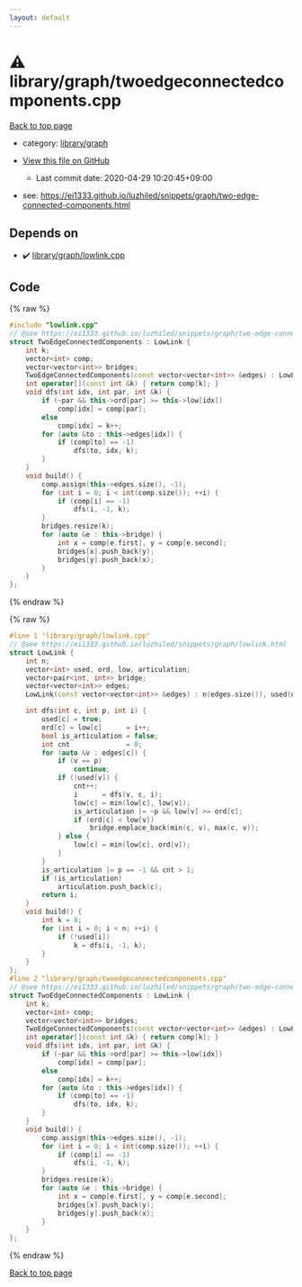```yaml
---
layout: default
---
```


<!-- mathjax config similar to math.stackexchange -->
<script type="text/javascript" async
  src="https://cdnjs.cloudflare.com/ajax/libs/mathjax/2.7.5/MathJax.js?config=TeX-MML-AM_CHTML">
</script>
<script type="text/x-mathjax-config">
  MathJax.Hub.Config({
    TeX: { equationNumbers: { autoNumber: "AMS" }},
    tex2jax: {
      inlineMath: [ ['$','$'] ],
      processEscapes: true
    },
    "HTML-CSS": { matchFontHeight: false },
    displayAlign: "left",
    displayIndent: "2em"
  });
</script>

<script type="text/javascript" src="https://cdnjs.cloudflare.com/ajax/libs/jquery/3.4.1/jquery.min.js"></script>
<script src="https://cdn.jsdelivr.net/npm/jquery-balloon-js@1.1.2/jquery.balloon.min.js" integrity="sha256-ZEYs9VrgAeNuPvs15E39OsyOJaIkXEEt10fzxJ20+2I=" crossorigin="anonymous"></script>
<script type="text/javascript" src="../../../assets/js/copy-button.js"></script>
<link rel="stylesheet" href="../../../assets/css/copy-button.css" />


# :warning: library/graph/twoedgeconnectedcomponents.cpp

<a href="../../../index.html">Back to top page</a>

* category: <a href="../../../index.html#c5878b56724fd1eb9362c2254e5c362f">library/graph</a>
* <a href="{{ site.github.repository_url }}/blob/master/library/graph/twoedgeconnectedcomponents.cpp">View this file on GitHub</a>
    - Last commit date: 2020-04-29 10:20:45+09:00


* see: <a href="https://ei1333.github.io/luzhiled/snippets/graph/two-edge-connected-components.html">https://ei1333.github.io/luzhiled/snippets/graph/two-edge-connected-components.html</a>


## Depends on

* :heavy_check_mark: <a href="lowlink.cpp.html">library/graph/lowlink.cpp</a>


## Code

<a id="unbundled"></a>
{% raw %}
```cpp
#include "lowlink.cpp"
// @see https://ei1333.github.io/luzhiled/snippets/graph/two-edge-connected-components.html
struct TwoEdgeConnectedComponents : LowLink {
    int k;
    vector<int> comp;
    vector<vector<int>> bridges;
    TwoEdgeConnectedComponents(const vector<vector<int>> &edges) : LowLink(edges), k(0) { build(); }
    int operator[](const int &k) { return comp[k]; }
    void dfs(int idx, int par, int &k) {
        if (~par && this->ord[par] >= this->low[idx])
            comp[idx] = comp[par];
        else
            comp[idx] = k++;
        for (auto &to : this->edges[idx]) {
            if (comp[to] == -1)
                dfs(to, idx, k);
        }
    }
    void build() {
        comp.assign(this->edges.size(), -1);
        for (int i = 0; i < int(comp.size()); ++i) {
            if (comp[i] == -1)
                dfs(i, -1, k);
        }
        bridges.resize(k);
        for (auto &e : this->bridge) {
            int x = comp[e.first], y = comp[e.second];
            bridges[x].push_back(y);
            bridges[y].push_back(x);
        }
    }
};
```
{% endraw %}

<a id="bundled"></a>
{% raw %}
```cpp
#line 1 "library/graph/lowlink.cpp"
// @see https://ei1333.github.io/luzhiled/snippets/graph/lowlink.html
struct LowLink {
    int n;
    vector<int> used, ord, low, articulation;
    vector<pair<int, int>> bridge;
    vector<vector<int>> edges;
    LowLink(const vector<vector<int>> &edges) : n(edges.size()), used(n, 0), ord(n, 0), low(n, 0), edges(edges) {}

    int dfs(int c, int p, int i) {
        used[c] = true;
        ord[c] = low[c]      = i++;
        bool is_articulation = false;
        int cnt              = 0;
        for (auto &v : edges[c]) {
            if (v == p)
                continue;
            if (!used[v]) {
                cnt++;
                i      = dfs(v, c, i);
                low[c] = min(low[c], low[v]);
                is_articulation |= ~p && low[v] >= ord[c];
                if (ord[c] < low[v])
                    bridge.emplace_back(min(c, v), max(c, v));
            } else {
                low[c] = min(low[c], ord[v]);
            }
        }
        is_articulation |= p == -1 && cnt > 1;
        if (is_articulation)
            articulation.push_back(c);
        return i;
    }
    void build() {
        int k = 0;
        for (int i = 0; i < n; ++i) {
            if (!used[i])
                k = dfs(i, -1, k);
        }
    }
};
#line 2 "library/graph/twoedgeconnectedcomponents.cpp"
// @see https://ei1333.github.io/luzhiled/snippets/graph/two-edge-connected-components.html
struct TwoEdgeConnectedComponents : LowLink {
    int k;
    vector<int> comp;
    vector<vector<int>> bridges;
    TwoEdgeConnectedComponents(const vector<vector<int>> &edges) : LowLink(edges), k(0) { build(); }
    int operator[](const int &k) { return comp[k]; }
    void dfs(int idx, int par, int &k) {
        if (~par && this->ord[par] >= this->low[idx])
            comp[idx] = comp[par];
        else
            comp[idx] = k++;
        for (auto &to : this->edges[idx]) {
            if (comp[to] == -1)
                dfs(to, idx, k);
        }
    }
    void build() {
        comp.assign(this->edges.size(), -1);
        for (int i = 0; i < int(comp.size()); ++i) {
            if (comp[i] == -1)
                dfs(i, -1, k);
        }
        bridges.resize(k);
        for (auto &e : this->bridge) {
            int x = comp[e.first], y = comp[e.second];
            bridges[x].push_back(y);
            bridges[y].push_back(x);
        }
    }
};

```
{% endraw %}

<a href="../../../index.html">Back to top page</a>

